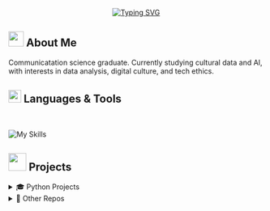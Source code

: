 
<p align="center">
  <a href="https://github.com/DenverCoder1/readme-typing-svg">
    <img
      src="https://readme-typing-svg.herokuapp.com?font=Time+New+Roman&color=yellow&size=35&center=true&vCenter=true&width=600&height=100&lines=Hey+there%2C+I%27m+Esther!&repeat=false"
      alt="Typing SVG"
    />
  </a>
</p>

## <img src="https://github.com/Anmol-Baranwal/Cool-GIFs-For-GitHub/assets/74038190/2c0eef4b-7b75-42bd-9722-4bea97a2d532" width="30"><b>  About Me</b>

Communicatation science graduate. Currently studying cultural data and AI, with interests in data analysis, digital culture, and tech ethics.

## <img src="https://media2.giphy.com/media/QssGEmpkyEOhBCb7e1/giphy.gif?cid=ecf05e47a0n3gi1bfqntqmob8g9aid1oyj2wr3ds3mg700bl&rid=giphy.gif" width ="25"><b> Languages & Tools</b>
<br> 

  ![My Skills](https://skillicons.dev/icons?i=vscode,github,git,python,linux,notion,obsidian,ai)

## <img src="https://media.giphy.com/media/iY8CRBdQXODJSCERIr/giphy.gif" width="35"><b> Projects </b>

<details>
  <summary>🎓 Python Projects</summary>

  -

</details>

<details>
  <summary>🚀 Other Repos</summary>

  - [esthervperez](https://github.com/esthervperez/esthervperez) – This is my README!

</details>


